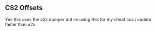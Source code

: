 ## CS2 Offsets
Yes this uses the a2x dumper but im using this for my cheat cus i update faster than a2x
